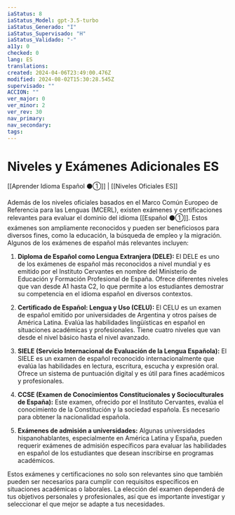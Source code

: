 ```yaml
---
iaStatus: 8
iaStatus_Model: gpt-3.5-turbo
iaStatus_Generado: "I"
iaStatus_Supervisado: "H"
iaStatus_Validado: "-"
a11y: 0
checked: 0
lang: ES
translations: 
created: 2024-04-06T23:49:00.476Z
modified: 2024-08-02T15:30:28.545Z
supervisado: ""
ACCION: ""
ver_major: 0
ver_minor: 2
ver_rev: 30
nav_primary: 
nav_secondary: 
tags:
---
```

# Niveles y Exámenes Adicionales ES

[[Aprender Idioma Español ⚫①]] | [[Niveles Oficiales ES]]

Además de los niveles oficiales basados en el Marco Común Europeo de Referencia para las Lenguas (MCERL), existen exámenes y certificaciones relevantes para evaluar el dominio del idioma [[Español ⚫①]]. Estos exámenes son ampliamente reconocidos y pueden ser beneficiosos para diversos fines, como la educación, la búsqueda de empleo y la migración. Algunos de los exámenes de español más relevantes incluyen:

1. **Diploma de Español como Lengua Extranjera (DELE):** El DELE es uno de los exámenes de español más reconocidos a nivel mundial y es emitido por el Instituto Cervantes en nombre del Ministerio de Educación y Formación Profesional de España. Ofrece diferentes niveles que van desde A1 hasta C2, lo que permite a los estudiantes demostrar su competencia en el idioma español en diversos contextos.
    
2. **Certificado de Español: Lengua y Uso (CELU):** El CELU es un examen de español emitido por universidades de Argentina y otros países de América Latina. Evalúa las habilidades lingüísticas en español en situaciones académicas y profesionales. Tiene cuatro niveles que van desde el nivel básico hasta el nivel avanzado.
    
3. **SIELE (Servicio Internacional de Evaluación de la Lengua Española):** El SIELE es un examen de español reconocido internacionalmente que evalúa las habilidades en lectura, escritura, escucha y expresión oral. Ofrece un sistema de puntuación digital y es útil para fines académicos y profesionales.
    
4. **CCSE (Examen de Conocimientos Constitucionales y Socioculturales de España):** Este examen, ofrecido por el Instituto Cervantes, evalúa el conocimiento de la Constitución y la sociedad española. Es necesario para obtener la nacionalidad española.
    
5. **Exámenes de admisión a universidades:** Algunas universidades hispanohablantes, especialmente en América Latina y España, pueden requerir exámenes de admisión específicos para evaluar las habilidades en español de los estudiantes que desean inscribirse en programas académicos.
    

Estos exámenes y certificaciones no solo son relevantes sino que también pueden ser necesarios para cumplir con requisitos específicos en situaciones académicas o laborales. La elección del examen dependerá de tus objetivos personales y profesionales, así que es importante investigar y seleccionar el que mejor se adapte a tus necesidades.